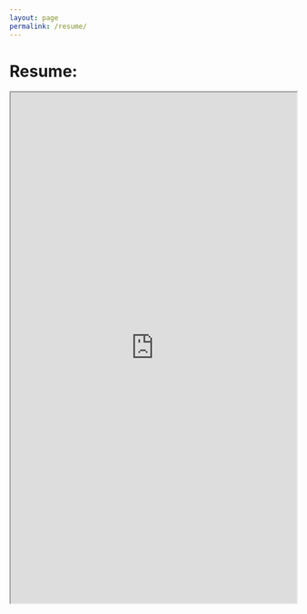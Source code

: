 ```yaml
---
layout: page
permalink: /resume/
---
```

# Resume:
<iframe src="https://drive.google.com/file/d/1y-SKNPPtrqctccTxeFRhoWzUgcrBJ8Km/preview" width="100%" height="900"></iframe>